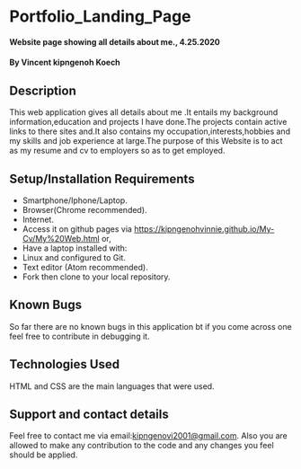 # Portfolio_Landing_Page
#### Website page showing all details about me., 4.25.2020
#### By **Vincent kipngenoh Koech**
## Description
This web application gives all details about me .It entails my background information,education
  and projects I have done.The projects contain active links to there sites and.It also contains my occupation,interests,hobbies and my skills and job experience at large.The purpose of this Website
  is to act as my resume and cv to employers so as to get employed.
## Setup/Installation Requirements
* Smartphone/Iphone/Laptop.
* Browser(Chrome recommended).
* Internet.
* Access it on github pages via https://kipngenohvinnie.github.io/My-Cv/My%20Web.html or,
* Have a laptop installed with:
* Linux and configured to Git.
* Text editor (Atom recommended).
* Fork then clone to your local repository.
## Known Bugs
So far there are no known bugs in this application bt if you come across one feel free to contribute
in debugging it.
## Technologies Used
HTML and CSS are the main languages that were used.
## Support and contact details
Feel free to contact me via email:kipngenovi2001@gmail.com. Also you are allowed to make any contribution to the code and any changes you feel should be applied.
